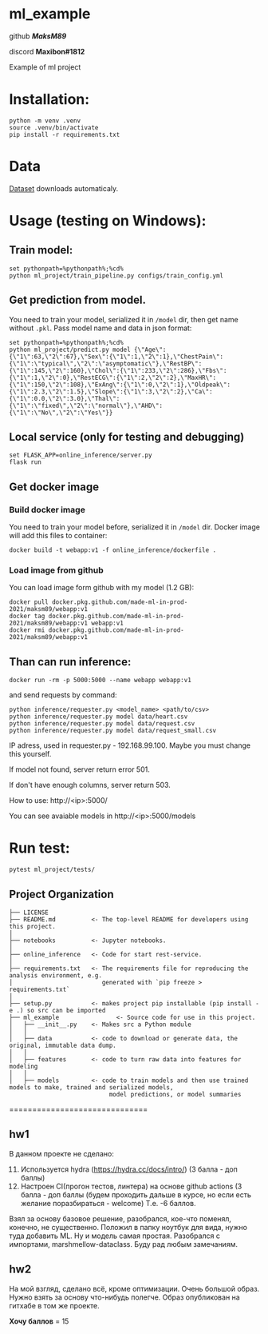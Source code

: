 ml_example
==============================

github ***MaksM89***

discord **Maxibon#1812**

Example of ml project

# Installation: 
~~~
python -m venv .venv
source .venv/bin/activate
pip install -r requirements.txt
~~~

# Data

[Dataset]("https://raw.githubusercontent.com/rashida048/Datasets/master/Heart.csv") downloads automaticaly.

# Usage (testing on Windows):

## Train model:
~~~
set pythonpath=%pythonpath%;%cd%
python ml_project/train_pipeline.py configs/train_config.yml
~~~
## Get prediction from model.

You need to train your model, serialized it in `/model` dir, then get name without `.pkl`. Pass model name and data in json format:
~~~
set pythonpath=%pythonpath%;%cd%
python ml_project/predict.py model {\"Age\":{\"1\":63,\"2\":67},\"Sex\":{\"1\":1,\"2\":1},\"ChestPain\":{\"1\":\"typical\",\"2\":\"asymptomatic\"},\"RestBP\":{\"1\":145,\"2\":160},\"Chol\":{\"1\":233,\"2\":286},\"Fbs\":{\"1\":1,\"2\":0},\"RestECG\":{\"1\":2,\"2\":2},\"MaxHR\":{\"1\":150,\"2\":108},\"ExAng\":{\"1\":0,\"2\":1},\"Oldpeak\":{\"1\":2.3,\"2\":1.5},\"Slope\":{\"1\":3,\"2\":2},\"Ca\":{\"1\":0.0,\"2\":3.0},\"Thal\":{\"1\":\"fixed\",\"2\":\"normal\"},\"AHD\":{\"1\":\"No\",\"2\":\"Yes\"}}
~~~

## Local service (only for testing and debugging)

~~~
set FLASK_APP=online_inference/server.py
flask run
~~~

## Get docker image

### Build docker image

You need to train your model before, serialized it in `/model` dir. Docker image will add this files to container:
~~~
docker build -t webapp:v1 -f online_inference/dockerfile .
~~~

### Load image from github

You can load image form github with my model (1.2 GB):
~~~
docker pull docker.pkg.github.com/made-ml-in-prod-2021/maksm89/webapp:v1
docker tag docker.pkg.github.com/made-ml-in-prod-2021/maksm89/webapp:v1 webapp:v1
docker rmi docker.pkg.github.com/made-ml-in-prod-2021/maksm89/webapp:v1
~~~

## Than can run inference:
~~~
docker run -rm -p 5000:5000 --name webapp webapp:v1
~~~

and send requests by command:
~~~
python inference/requester.py <model_name> <path/to/csv>
python inference/requester.py model data/heart.csv
python inference/requester.py model data/request.csv
python inference/requester.py model data/request_small.csv
~~~

IP adress, used in requester.py - 192.168.99.100. Maybe you must change this yourself.

If model not found, server return error 501.

If don't have enough columns, server return 503.

How to use: http://\<ip\>:5000/

You can see avaiable models in http://\<ip\>:5000/models

# Run test:
~~~
pytest ml_project/tests/
~~~

Project Organization
------------

    ├── LICENSE
    ├── README.md          <- The top-level README for developers using this project.
    │
    ├── notebooks          <- Jupyter notebooks. 
    │
    ├── online_inference   <- Code for start rest-service.
    │
    ├── requirements.txt   <- The requirements file for reproducing the analysis environment, e.g.
    │                         generated with `pip freeze > requirements.txt`
    │
    ├── setup.py           <- makes project pip installable (pip install -e .) so src can be imported
    ├── ml_example                <- Source code for use in this project.
    │   ├── __init__.py    <- Makes src a Python module
    │   │
    │   ├── data           <- code to download or generate data, the original, immutable data dump.
    │   │
    │   ├── features       <- code to turn raw data into features for modeling
    │   │
    │   ├── models         <- code to train models and then use trained models to make, trained and serialized models, 
                                model predictions, or model summaries
==============================

## hw1
В данном проекте не сделано:

11) Используется hydra  (https://hydra.cc/docs/intro/) (3 балла - доп баллы)
12) Настроен CI(прогон тестов, линтера) на основе github actions  (3 балла - доп баллы (будем проходить дальше в курсе, но если есть желание поразбираться - welcome)
Т.е. -6 баллов. 

Взял за основу базовое решение, разобрался, кое-что поменял, конечно, не существенно. Положил в папку ноутбук для вида, нужно туда добавить ML. Ну и модель самая простая. Разобрался с импортами, marshmellow-dataclass. Буду рад любым замечаниям.

## hw2

На мой взгляд, сделано всё, кроме оптимизации. Очень большой образ. Нужно взять за основу что-нибудь полегче.
Образ опубликован на гитхабе в том же проекте.

**Хочу баллов** = 15
